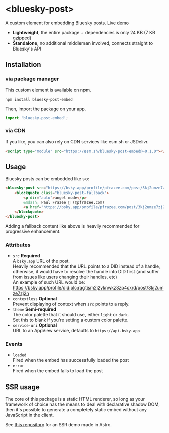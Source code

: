 # &lt;bluesky-post>

A custom element for embedding Bluesky posts. [Live demo](https://mary-ext.github.io/bluesky-post-embed)

- **Lightweight**, the entire package + dependencies is only 24 KB (7 KB gzipped)
- **Standalone**, no additional middleman involved, connects straight to Bluesky's API

## Installation

### via package manager

This custom element is available on npm.

```
npm install bluesky-post-embed
```

Then, import the package on your app.

```js
import 'bluesky-post-embed';
```

### via CDN

If you like, you can also rely on CDN services like esm.sh or JSDelivr.

```html
<script type="module" src="https://esm.sh/bluesky-post-embed@~0.1.0"></script>
```

## Usage

Bluesky posts can be embedded like so:

```html
<bluesky-post src="https://bsky.app/profile/pfrazee.com/post/3kj2umze7zj2n" theme="light">
	<blockquote class="bluesky-post-fallback">
		<p dir="auto">angel mode</p>
		&mdash; Paul Frazee 🦋 (@pfrazee.com)
		<a href="https://bsky.app/profile/pfrazee.com/post/3kj2umze7zj2n">January 16, 2024</a>
	</blockquote>
</bluesky-post>
```

Adding a fallback content like above is heavily recommended for progressive enhancement.

### Attributes

- `src` **Required**  
  A `bsky.app` URL of the post.  
  Heavily recommended that the URL points to a DID instead of a handle, otherwise, it would have to
  resolve the handle into DID first (and suffer from issues like users changing their handles, etc)  
  An example of such URL would be: https://bsky.app/profile/did:plc:ragtjsm2j2vknwkz3zp4oxrd/post/3kj2umze7zj2n
- `contextless` **Optional**  
  Prevent displaying of context when `src` points to a reply.
- `theme` **Semi-required**  
  The color palette that it should use, either `light` or `dark`.  
  Set this to blank if you're setting a custom color palette.
- `service-uri` **Optional**  
  URL to an AppView service, defaults to `https://api.bsky.app`

### Events

- `loaded`  
  Fired when the embed has successfully loaded the post
- `error`  
  Fired when the embed fails to load the post

## SSR usage

The core of this package is a static HTML renderer, so long as your framework of
choice has the means to deal with declarative shadow DOM, then it's possible to
generate a completely static embed without any JavaScript in the client.

See [this repository](https://github.com/mary-ext/astro-bluesky-post) for an
SSR demo made in Astro.
